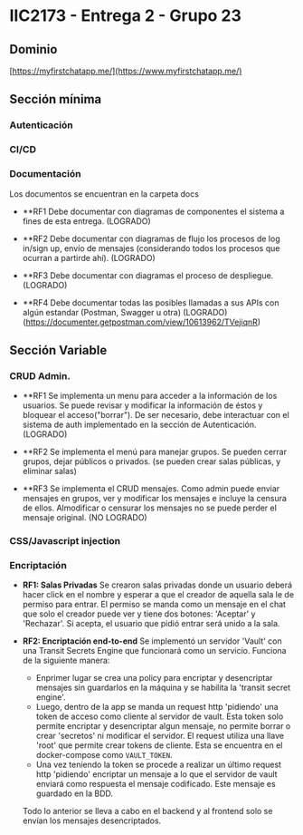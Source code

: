 # IIC2173 - Entrega 2 - Grupo 23

## Dominio

[https://myfirstchatapp.me/](https://www.myfirstchatapp.me/)

## Sección mínima

### Autenticación

### CI/CD

### Documentación

Los documentos se encuentran en la carpeta docs

- \*\*RF1 Debe documentar con diagramas de componentes el sistema a fines de esta entrega. (LOGRADO)

- \*\*RF2 Debe documentar con diagramas de flujo los procesos de log in/sign up, envío de mensajes (considerando todos los procesos que ocurran a partirde ahí). (LOGRADO)

- \*\*RF3 Debe documentar con diagramas el proceso de despliegue. (LOGRADO)

- \*\*RF4 Debe documentar todas las posibles llamadas a sus APIs con algún estandar (Postman, Swagger u otra) (LOGRADO) (https://documenter.getpostman.com/view/10613962/TVejiqnR)

## Sección Variable

### CRUD Admin.

- \*\*RF1 Se implementa un menu para acceder a la información de los usuarios. Se puede revisar y modificar la información de éstos y bloquear el acceso("borrar"). De ser necesario, debe interactuar con el sistema de auth implementado en la sección de Autenticación. (LOGRADO)

- \*\*RF2 Se implementa el menú para manejar grupos. Se pueden cerrar grupos, dejar públicos o privados. (se pueden crear salas públicas, y eliminar salas)

- \*\*RF3 Se implementa el CRUD mensajes. Como admin puede enviar mensajes en grupos, ver y modificar los mensajes e incluye la censura de ellos. Almodificar o censurar los mensajes no se puede perder el mensaje original. (NO LOGRADO)

### CSS/Javascript injection

### Encriptación

- **RF1: Salas Privadas**
  Se crearon salas privadas donde un usuario deberá hacer click en el nombre y esperar a que el creador de aquella sala le de permiso para entrar. El permiso se manda como un mensaje en el chat que solo el creador puede ver y tiene dos botones: 'Aceptar' y 'Rechazar'. Si acepta, el usuario que pidió entrar será unido a la sala.

- **RF2: Encriptación end-to-end**
  Se implementó un servidor 'Vault' con una Transit Secrets Engine que funcionará como un servicio. Funciona de la siguiente manera:

  - Enprimer lugar se crea una policy para encriptar y desencriptar mensajes sin guardarlos en la máquina y se habilita la 'transit secret engine'.
  - Luego, dentro de la app se manda un request http 'pidiendo' una token de acceso como cliente al servidor de vault. Esta token solo permite encriptar y desencriptar algun mensaje, no permite borrar o crear 'secretos' ni modificar el servidor. El request utiliza una llave 'root' que permite crear tokens de cliente. Esta se encuentra en el docker-compose como `VAULT_TOKEN`.
  - Una vez teniendo la token se procede a realizar un último request http 'pidiendo' encriptar un mensaje a lo que el servidor de vault enviará como respuesta el mensaje codificado. Este mensaje es guardado en la BDD.

  Todo lo anterior se lleva a cabo en el backend y al frontend solo se envían los mensajes desencriptados.
